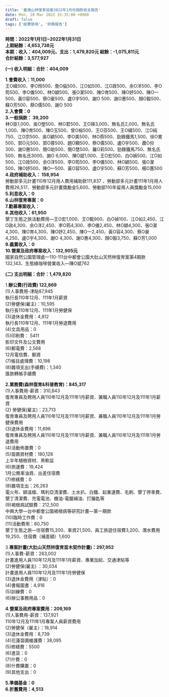 ```yaml
---
title: '臺灣山林復育協會2022年1月份捐款收支報告'
date: Mon, 28 Mar 2022 15:35:00 +0000
draft: false
tags: ['經費使用', '財務報告']
---
```


**時間：2022年1月1日~2022年1月31日  
上期結餘：**4,653,738**元  
本期：收入：404,009元、支出：1,479,820元 結餘：-1,075,811元  
合計結餘：3,577,927**

**(一) 收入明細：合計：404,009**

**1.會費收入：11,000**  
王O緯500、李O玲500、詹O倫500、江O如500、江O政500、余O洋500、李O筠500、李O儀500、林O穎500、張O潔500、陳O育500、陳O妤500、陳O一500、黃O容500、蔡O豪500、盧O宇500、謝O 500、謝O惠500、顏O毅500、蘇O芳500、蔡O儒500、謝O 500  
**2.入會費：0  
3.一般捐款： 39,200**  
林O臣1,000、吳O瑩500、林O君500、王O瑛3,000、無名氏2,000、無名氏1,000、陳O育500、陳O玉500、曾O榕500、王O芬500、王O緯500、江O純750、江O宗500、吳O穎500、李O美500、林O燕500、勁鋒鐵馬1,500、徐O鶯500、郭O元500、郭O蓉500、趙O顯500、蔡O儒500、盧O宇500、蕭O仰300、謝O惠500、簡O助500、簡O慧500、羅O莉500、勁鋒鐵馬750、無名氏500、無名氏3000、謝O 6,000、陳O斌1,000、王O宏500、白O禎500、江O如500、江O政500、余O洋500、李O筠500、李O儀500、林O穎500、張O潔500、陳O妤500、陳O一500、黃O容500、盧O宇500、蘇O芳500、楊O蕙500  
**4.政府補助收入： 158,954**  
勞動部多元計畫110年12月用人費用補助款111,837 、勞動部多元計畫111年1月用人費用26,517、勞動部多元計畫獎勵金5,600、勞動部110年留用人員獎勵金15,000  
**5.利息收入：0  
6.山林復育專案：0  
7.勸募專案收入：  
8.其他收入：61,950**  
墾丁生態之旅活動費用—王O宏1,000、王O甄900、白O禎100、江O如2,450、江O政4,300、余O洋2,450、李O筠4,300、李O儀2,450、林O穎4,300、張O潔4,300、陳O育4,300、陳O妤2,450、陳O一2,450、黃O容4,300、蔡O豪4,250、盧O宇4,300、謝O 4,300、謝O惠4,300、顏O毅3,750、蘇O芳1,000  
**9.義賣收入：0  
10.營業及政府專案收入：132,905元**  
國家自然公園管理處—110-111台中都會公園大肚山天然林復育案第4期款132,143、生態綠咖啡營業收入—陳O斌762

**(二) 支出明細：合計：1,479,820**  
  
1.**辦公費(行政費) 122,869**  
(1)人事費用-津貼87,945  
執行長110年12月、111年1月薪資  
(2)勞健保(雇主)：10,595  
執行長110年12月、111年1月勞健保  
(3)退休金費用：4,812  
執行長110年12月、111年1月勞退費用  
(4)文具用品：0  
(5)印刷費： 5411  
影印文件及公文費用  
(6)郵電費：2,568  
12月電信費、郵資  
(7)帳目處理費：10,198  
(8)雜項支出(手續費)：1,340  
匯款轉帳手續費  
  
**2.業務費(森林復育&科普教育)：845,317**  
(1)人事費用-薪資：310,843  
復育專員及聘用人員110年12月及111年1月薪資、兼職人員110年12月及111年1月薪資  
(2) 勞健保(雇主)：23,713  
復育專員及聘用人員110年12月及111年1月薪資、兼職人員110年12月及111年1月勞健保費用  
(3)退休金費用：11,696  
復育專員及聘用人員110年12月及111年1月薪資、兼職人員110年12月及111年1月勞退費用  
(4)活動佈置費：0  
(5)苗圃資材費：180,128  
上半年植樹資材、黑軟盆  
(6)旅運費：19,424  
1月公務車油資、出差住宿費  
(7)修繕費：0  
(8)雜項支出：26,263  
電火布、額溫槍、瑪利亞清潔費、土水扒、白鐵、起重運費、毛刷、墾丁停車費、墾丁清潔費、充電電池、機油-電鋸補油、打鑰匙等  
(9)褐根病試驗費：212,500  
中興大學—台中都會公園褐根病等研究計畫—第一期款  
(10)臨時工作費：0  
(11)活動費用：60,750  
墾丁生態之旅—住宿費15,200、車資21,500、員工旅遊住宿費3,200、潛水費用19,250、住宿費（補差額）1,600  
  
3.**專案計畫(大肚山天然林復育苗木契作計畫)：297,952**  
(1)人事費-薪資：263,002  
計畫進用人員110年12月及111年1月薪資、專業加給、交通津貼等  
(2)勞健保(雇主) ：30,034  
計畫進用人員110年12月及111年1月勞健保  
(3)退休金費用（津貼）：0  
(4)書報圖書：4,916  
(5)訓練費：0  
(6)辦公事務用品：0  
  
**4.營業及政府專案費用：209,169**  
(1)人事費用-薪資：137,921  
110年12月及111年1月專案人員薪資費用  
(2)勞健保（雇主）：18,914  
(3)退休金費用：8,739  
(4)花蓮苗圃維護費：38,095  
(5)修繕費：5500  
(6)進貨：0  
(7)什費：0  
(8)什費購置：0  
(9)其他支出：0  
  
**5.準備基金：0**  
**6.折舊費用：4,513**